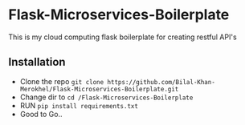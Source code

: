 # Flask-Microservices-Boilerplate
This is my cloud computing flask boilerplate for creating restful API's 
## Installation
- Clone the repo ```git clone https://github.com/Bilal-Khan-Merokhel/Flask-Microservices-Boilerplate.git```
- Change dir to  ```cd /Flask-Microservices-Boilerplate```
- RUN ```pip install requirements.txt```
- Good to Go..
